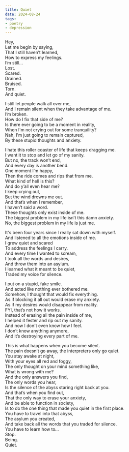 ```yaml
---
title: Quiet
date: 2024-08-24
tags:
- poetry
- depression
---
```

Hey,\
Let me begin by saying,\
That I still haven’t learned,\
How to express my feelings.\
I’m still…\
Lost.\
Scared.\
Drained.\
Bruised.\
Torn.\
And quiet.

I still let people walk all over me,\
And I remain silent when they take advantage of me.\
I’m broken.\
How do I fix that side of me?\
Is there ever going to be a moment in reality,\
When I'm not crying out for some tranquility?\
Nah, I'm just going to remain captured,\
By these stupid thoughts and anxiety.

I hate this roller coaster of life that keeps dragging me.\
I want it to stop and let go of my sanity.\
But no, the track won’t end,\
And every day is another bend.\
One moment I’m happy,\
Then the ride comes and rips that from me.\
What kind of hell is this?\
And do y’all even hear me?\
I keep crying out,\
But the wind drowns me out.\
And that’s when I remember,\
I haven’t said a word.\
These thoughts only exist inside of me.\
The biggest problem in my life isn’t this damn anxiety.\
No, the biggest problem in my life is just me.

It's been four years since I really sat down with myself.\
And listened to all the emotions inside of me.\
I grew quiet and scared\
To address the feelings I carry.\
And every time I wanted to scream,\
I took all the words and desires,\
And throw them into an asylum.\
I learned what it meant to be quiet,\
Traded my voice for silence.

I put on a stupid, fake smile.\
And acted like nothing ever bothered me.\
Somehow, I thought that would fix everything.\
As if blocking it all out would erase my anxiety.\
As if my desires would disappear from reality.\
FYI, that’s not how it works.\
Instead of erasing all the pain inside of me,\
I helped it fester and rip out my sanity.\
And now I don't even know how I feel.\
I don’t know anything anymore,\
And it’s destroying every part of me.

This is what happens when you become silent.\
The pain doesn’t go away, the interpreters only go quiet.\
You stay awake at night,\
With your eyes all red and foggy,\
The only thought on your mind something like,\
What is wrong with me?\
And the only answers you find,\
The only words you hear,\
Is the silence of the abyss staring right back at you.\
And that’s when you find out,\
That the only way to erase your anxiety,\
And be able to function in society,\
Is to do the one thing that made you quiet in the first place.\
You have to travel into that abyss,\
The asylum you created,\
And take back all the words that you traded for silence.\
You have to learn how to…\
Stop.\
Being.\
Quiet.
